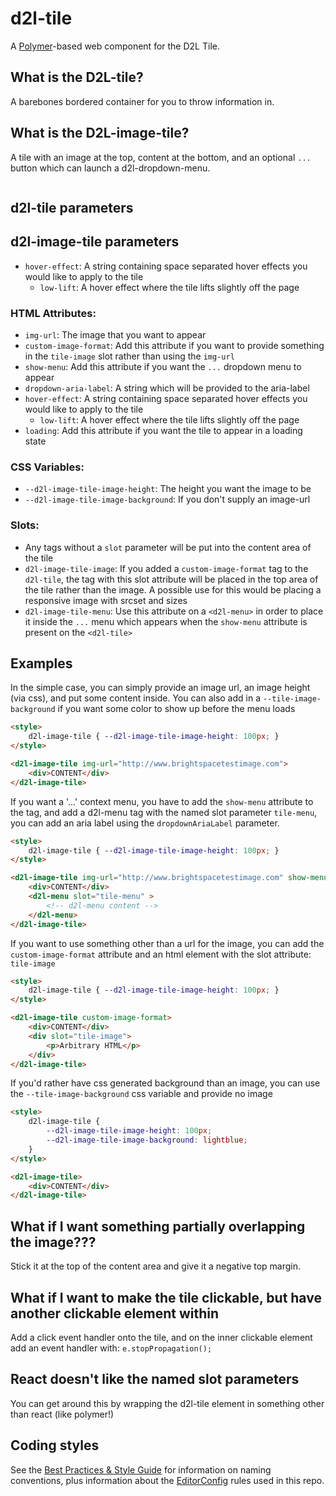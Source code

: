 # d2l-tile

A [Polymer](https://www.polymer-project.org/1.0/)-based web component for the D2L Tile.

## What is the D2L-tile?

A barebones bordered container for you to throw information in.

## What is the D2L-image-tile?

A tile with an image at the top, content at the bottom, and an optional `...` button which can launch a d2l-dropdown-menu.

<image goes here at some point>

## d2l-tile parameters

## d2l-image-tile parameters
- `hover-effect`: A string containing space separated hover effects you would like to apply to the tile
	- `low-lift`: A hover effect where the tile lifts slightly off the page

### HTML Attributes:
- `img-url`: The image that you want to appear
- `custom-image-format`: Add this attribute if you want to provide something in the `tile-image` slot rather than using the `img-url`
- `show-menu`: Add this attribute if you want the `...` dropdown menu to appear
- `dropdown-aria-label`: A string which will be provided to the aria-label
- `hover-effect`: A string containing space separated hover effects you would like to apply to the tile
	- `low-lift`: A hover effect where the tile lifts slightly off the page
- `loading`: Add this attribute if you want the tile to appear in a loading state

### CSS Variables:
- `--d2l-image-tile-image-height`: The height you want the image to be
- `--d2l-image-tile-image-background`: If you don't supply an image-url

### Slots:
- Any tags without a `slot` parameter will be put into the content area of the tile
- `d2l-image-tile-image`: If you added a `custom-image-format` tag to the `d2l-tile`, the tag with this slot attribute will be placed in the top area of the tile rather than the image. A possible use for this would be placing a responsive image with srcset and sizes
- `d2l-image-tile-menu`: Use this attribute on a `<d2l-menu>` in order to place it inside the `...` menu which appears when the `show-menu` attribute is present on the `<d2l-tile>`

## Examples

In the simple case, you can simply provide an image url, an image height (via css), and put some content inside. You can also add in a `--tile-image-background` if you want some color to show up before the menu loads

```html
<style>
	d2l-image-tile { --d2l-image-tile-image-height: 100px; }
</style>

<d2l-image-tile img-url="http://www.brightspacetestimage.com">
	<div>CONTENT</div>
</d2l-image-tile>
```

If you want a '...' context menu, you have to add the `show-menu` attribute to the tag, and add a d2l-menu tag with the named slot parameter `tile-menu`, you can add an aria label using the `dropdownAriaLabel` parameter.

```html
<style>
	d2l-image-tile { --d2l-image-tile-image-height: 100px; }
</style>

<d2l-image-tile img-url="http://www.brightspacetestimage.com" show-menu dropdown-aria-label="This is my menu">
	<div>CONTENT</div>
	<d2l-menu slot="tile-menu" >
		<!-- d2l-menu content -->
	</d2l-menu>
</d2l-image-tile>
```

If you want to use something other than a url for the image, you can add the `custom-image-format` attribute and an html element with the slot attribute: `tile-image`

```html
<style>
	d2l-image-tile { --d2l-image-tile-image-height: 100px; }
</style>

<d2l-image-tile custom-image-format>
	<div>CONTENT</div>
	<div slot="tile-image">
		<p>Arbitrary HTML</p>
	</div>
</d2l-image-tile>
```

If you'd rather have css generated background than an image, you can use the `--tile-image-background` css variable and provide no image
```html
<style>
	d2l-image-tile {
		--d2l-image-tile-image-height: 100px;
		--d2l-image-tile-image-background: lightblue;
	}
</style>

<d2l-image-tile>
	<div>CONTENT</div>
</d2l-image-tile>
```

## What if I want something partially overlapping the image???

Stick it at the top of the content area and give it a negative top margin.

## What if I want to make the tile clickable, but have another clickable element within

Add a click event handler onto the tile, and on the inner clickable element add an event handler with: `e.stopPropagation();`

## React doesn't like the named slot parameters

You can get around this by wrapping the d2l-tile element in something other than react (like polymer!)

## Coding styles

See the [Best Practices & Style Guide](https://github.com/Brightspace/valence-ui-docs/wiki/Best-Practices-&-Style-Guide) for information on naming conventions, plus information about the [EditorConfig](http://editorconfig.org) rules used in this repo.
